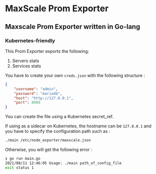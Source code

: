 # MaxScale Prom Exporter

## Maxscale Prom Exporter written in Go-lang

### Kubernetes-friendly

This Prom Exporter exports the following:

1. Servers stats
1. Services stats

You have to create your own ``creds.json`` with the following structure :

```json
{
    "username": "admin",
    "password": "mariadb",
    "host": "http://127.0.0.1",
    "port": 8989
}
```

You can create the file using a Kubernetes secret_ref.

If using as a sidecar on Kubernetes, the hostname can be ``127.0.0.1`` and you have to specify the configuration path such as :

```bash
./main /etc/node_exporter/maxscale.json
```

Otherwise, you will get the following error :

```bash
❯ go run main.go
2021/08/11 12:46:05 Usage: ./main path_of_config_file
exit status 1
```
